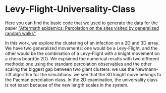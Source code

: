 # Levy-Flight-Universality-Class
Here you can find the basic code that we used to generate the data for the paper ["Aftermath epidemics: Percolation on the sites visited by generalized random walks"](https://arxiv.org/pdf/2303.06117)

In this work, we explore the clustering of an infection on a 2D and 3D array. We have two generalized movements: one would be a Levy-Flight, and the other would be the combination of a Levy-Flight with a knight movement on a chess board(in 2D). We explained the numerical results with two different methods: one using the standard percolation observables and the other scaling the biggest gap between two giant clusters.
we use the Newmann-ziff algorithm for the simulations.
we see that the 3D knight move belongs to the Pacman percolation class. In the 2D examination, the universality class is not exact because of the new length scales in the system.
